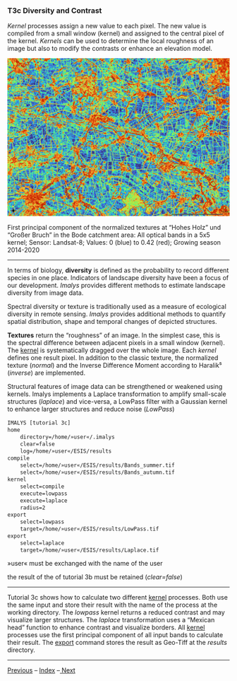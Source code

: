 ### T3c	Diversity and Contrast

*Kernel* processes assign a new value to each pixel. The new value is compiled from a small window (kernel) and assigned to the central pixel of the kernel. *Kernels* can be used to determine the local roughness of an image but also to modify the contrasts or enhance an elevation model.

![](../images/t3_Normalized.png)

First principal component of the normalized textures at “Hohes Holz” und “Großer Bruch” in the Bode catchment area: All optical bands in a 5x5 kernel; Sensor: Landsat-8; Values: 0 (blue) to 0.42 (red); Growing season 2014-2020

---

In terms of biology, **diversity** is defined as the probability to record different species in one place. Indicators of landscape diversity have been a focus of our development. *Imalys* provides different methods to estimate landscape diversity from image data.

Spectral diversity or texture is traditionally used as a measure of ecological diversity in remote sensing. *Imalys* provides additional methods to quantify spatial distribution, shape and temporal changes of depicted structures. 

**Textures** return the “roughness” of an image. In the simplest case, this is the spectral difference between adjacent pixels in a small window (kernel). The [kernel]() is systematically dragged over the whole image. Each *kernel* defines one result pixel. In addition to the classic texture, the normalized texture (*normal*) and the Inverse Difference Moment according to Haralik⁵ (*inverse*) are implemented.

Structural features of image data can be strengthened or weakened using kernels. Imalys implements a Laplace transformation to amplify small-scale structures (*laplace*) and vice-versa, a LowPass filter with a Gaussian kernel to enhance larger structures and reduce noise (*LowPass*)

```
IMALYS [tutorial 3c]
home
	directory=/home/»user«/.imalys
	clear=false
	log=/home/»user«/ESIS/results
compile
	select=/home/»user«/ESIS/results/Bands_summer.tif
	select=/home/»user«/ESIS/results/Bands_autumn.tif
kernel
	select=compile
	execute=lowpass
	execute=laplace
	radius=2
export
	select=lowpass
	target=/home/»user«/ESIS/results/LowPass.tif
export
	select=laplace
	target=/home/»user«/ESIS/results/Laplace.tif
```

»user« must be exchanged with the name of the user

the result of the of tutorial 3b must be retained (*clear=false*)

---

Tutorial 3c shows how to calculate two different [kernel]() processes. Both use the same input and store their result with the name of the process at the working directory. The *lowpass* kernel returns a reduced contrast and may visualize larger structures. The *laplace* transformation uses a “Mexican head” function to enhance contrast and visualize borders. All [kernel]() processes use the first principal component of all input bands to calculate their result. The [export]() command stores the result as Geo-Tiff at the *results* directory.

-----

[Previous](3b_TimeSeries.md) – [Index](Index.md) –[ Next](3d_Periods.md)

